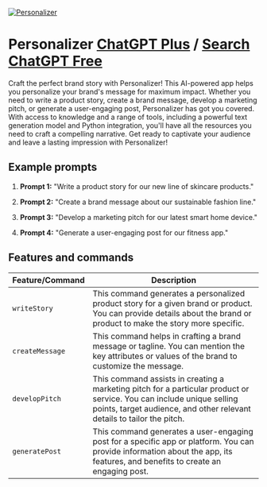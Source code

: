 
[![Personalizer](https://files.oaiusercontent.com/file-9RM4pHvj5HwAmZ8fNAY3dJhc?se=2123-10-17T01%3A11%3A50Z&sp=r&sv=2021-08-06&sr=b&rscc=max-age%3D31536000%2C%20immutable&rscd=attachment%3B%20filename%3Df1c8a2be-ebf7-46ae-9ee7-643aa9d13191.png&sig=vtSthEsNLxy7%2Byh//FJzAfqJdPXOh6vEDx%2BDhMBpJB8%3D)](https://chat.openai.com/g/g-umL8jQFMf-personalizer)

# Personalizer [ChatGPT Plus](https://chat.openai.com/g/g-umL8jQFMf-personalizer) / [Search ChatGPT Free](https://gptcall.net/index.html#/?search=Personalizer)

Craft the perfect brand story with Personalizer! This AI-powered app helps you personalize your brand's message for maximum impact. Whether you need to write a product story, create a brand message, develop a marketing pitch, or generate a user-engaging post, Personalizer has got you covered. With access to knowledge and a range of tools, including a powerful text generation model and Python integration, you'll have all the resources you need to craft a compelling narrative. Get ready to captivate your audience and leave a lasting impression with Personalizer!

## Example prompts

1. **Prompt 1:** "Write a product story for our new line of skincare products."

2. **Prompt 2:** "Create a brand message about our sustainable fashion line."

3. **Prompt 3:** "Develop a marketing pitch for our latest smart home device."

4. **Prompt 4:** "Generate a user-engaging post for our fitness app."

## Features and commands

| Feature/Command | Description |
| --- | --- |
| `writeStory` | This command generates a personalized product story for a given brand or product. You can provide details about the brand or product to make the story more specific. |
| `createMessage` | This command helps in crafting a brand message or tagline. You can mention the key attributes or values of the brand to customize the message. |
| `developPitch` | This command assists in creating a marketing pitch for a particular product or service. You can include unique selling points, target audience, and other relevant details to tailor the pitch. |
| `generatePost` | This command generates a user-engaging post for a specific app or platform. You can provide information about the app, its features, and benefits to create an engaging post. |



